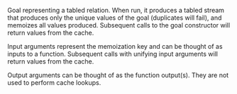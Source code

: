 Goal representing a tabled relation. When run, it produces a tabled stream that produces only the unique values of the goal (duplicates will fail), and memoizes all values produced. Subsequent calls to the goal constructor will return values from the cache.

Input arguments represent the memoization key and can be thought of as inputs to a function. Subsequent calls with unifying input arguments will return values from the cache.

Output arguments can be thought of as the function output(s). They are not used to perform cache lookups.